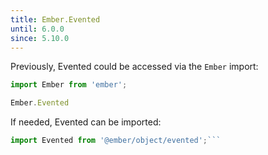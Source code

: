 ```yaml
---
title: Ember.Evented
until: 6.0.0
since: 5.10.0
---
```



Previously, Evented could be accessed via the `Ember` import:
```js
import Ember from 'ember';

Ember.Evented

```

 If needed, Evented can be imported:
```js
import Evented from '@ember/object/evented';```

